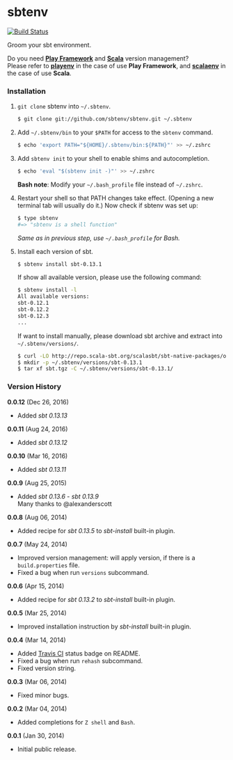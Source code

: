 sbtenv
======

[![Build Status](https://travis-ci.org/sbtenv/sbtenv.svg?branch=master)](https://travis-ci.org/sbtenv/sbtenv)

Groom your sbt environment.

Do you need [**Play Framework**](http://www.playframework.com) and [**Scala**](http://www.scala-lang.org) version management?  
Please refer to [**playenv**](https://github.com/sbtenv/playenv) in the case of use **Play Framework**, and [**scalaenv**](https://github.com/sbtenv/scalaenv) in the case of use **Scala**.

### Installation

1. `git clone` sbtenv into `~/.sbtenv`.

    ~~~ sh
    $ git clone git://github.com/sbtenv/sbtenv.git ~/.sbtenv
    ~~~

2. Add `~/.sbtenv/bin` to your `$PATH` for access to the `sbtenv` command.

    ~~~ sh
    $ echo 'export PATH="${HOME}/.sbtenv/bin:${PATH}"' >> ~/.zshrc
    ~~~

3. Add `sbtenv init` to your shell to enable shims and autocompletion.  

    ~~~ sh
    $ echo 'eval "$(sbtenv init -)"' >> ~/.zshrc
    ~~~

    **Bash note**: Modify your `~/.bash_profile` file instead of `~/.zshrc`.

4. Restart your shell so that PATH changes take effect. (Opening a new
   terminal tab will usually do it.) Now check if sbtenv was set up:

    ~~~ sh
    $ type sbtenv
    #=> "sbtenv is a shell function"
    ~~~

    *Same as in previous step, use `~/.bash_profile` for Bash.*

5. Install each version of sbt.

    ~~~ sh
    $ sbtenv install sbt-0.13.1
    ~~~

    If show all available version, please use the following command:

    ~~~ sh
    $ sbtenv install -l
    All available versions:
    sbt-0.12.1
    sbt-0.12.2
    sbt-0.12.3
    ...
    ~~~

    If want to install manually, please download sbt archive and extract into `~/.sbtenv/versions/`.

    ~~~ sh
    $ curl -LO http://repo.scala-sbt.org/scalasbt/sbt-native-packages/org/scala-sbt/sbt/0.13.1/sbt.tgz
    $ mkdir -p ~/.sbtenv/versions/sbt-0.13.1
    $ tar xf sbt.tgz -C ~/.sbtenv/versions/sbt-0.13.1/
    ~~~

### Version History

**0.0.12** (Dec 26, 2016)

  * Added *sbt 0.13.13*

**0.0.11** (Aug 24, 2016)

  * Added *sbt 0.13.12*

**0.0.10** (Mar 16, 2016)

  * Added *sbt 0.13.11*

**0.0.9** (Aug 25, 2015)

  * Added *sbt 0.13.6* - *sbt 0.13.9*  
    Many thanks to @alexanderscott

**0.0.8** (Aug 06, 2014)

  * Added recipe for *sbt 0.13.5* to *sbt-install* built-in plugin.

**0.0.7** (May 24, 2014)

  * Improved version management: will apply version, if there is a `build.properties` file.
  * Fixed a bug when run `versions` subcommand.

**0.0.6** (Apr 15, 2014)

  * Added recipe for *sbt 0.13.2* to *sbt-install* built-in plugin.

**0.0.5** (Mar 25, 2014)

  * Improved installation instruction by *sbt-install* built-in plugin.

**0.0.4** (Mar 14, 2014)

  * Added [Travis CI](https://travis-ci.org) status badge on README.
  * Fixed a bug when run `rehash` subcommand.
  * Fixed version string.

**0.0.3** (Mar 06, 2014)

  * Fixed minor bugs.

**0.0.2** (Mar 04, 2014)

  * Added completions for `Z shell` and `Bash`.

**0.0.1** (Jan 30, 2014)

  * Initial public release.

